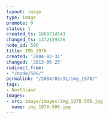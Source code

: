 ```yaml
---
layout: image
type: image
promote: 0
status: 1
created_ts: 1080714543
changed_ts: 1372159376
node_id: 506
title: IMG_1978
created: '2004-03-31'
changed: '2013-06-25'
redirect_from:
- "/node/506/"
permalink: "/2004/03/31/img_1978/"
tags:
- Northland
images:
- src: image/images/img_1978-506.jpg
  name: img_1978-506.jpg
---
```



